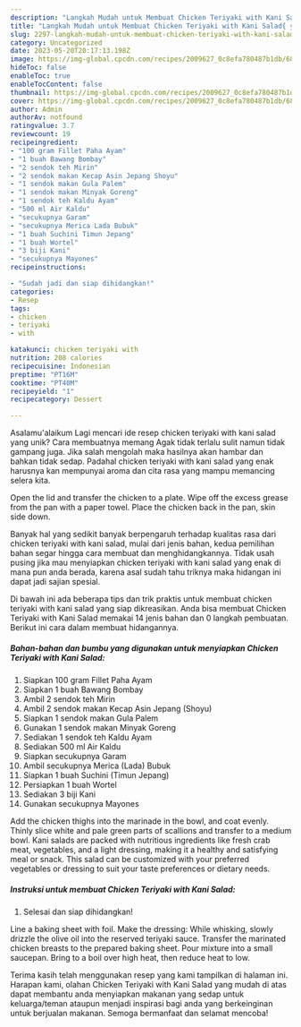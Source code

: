 ```yaml
---
description: "Langkah Mudah untuk Membuat Chicken Teriyaki with Kani Salad{ yang Lezat"
title: "Langkah Mudah untuk Membuat Chicken Teriyaki with Kani Salad{ yang Lezat"
slug: 2297-langkah-mudah-untuk-membuat-chicken-teriyaki-with-kani-salad-yang-lezat
category: Uncategorized
date: 2023-05-20T20:17:13.198Z
image: https://img-global.cpcdn.com/recipes/2009627_0c8efa780487b1db/680x482cq70/chicken-teriyaki-with-kani-salad-foto-resep-utama.jpg
hideToc: false
enableToc: true
enableTocContent: false
thumbnail: https://img-global.cpcdn.com/recipes/2009627_0c8efa780487b1db/680x482cq70/chicken-teriyaki-with-kani-salad-foto-resep-utama.jpg
cover: https://img-global.cpcdn.com/recipes/2009627_0c8efa780487b1db/680x482cq70/chicken-teriyaki-with-kani-salad-foto-resep-utama.jpg
author: Admin
authorAv: notfound
ratingvalue: 3.7
reviewcount: 19
recipeingredient:
- "100 gram Fillet Paha Ayam"
- "1 buah Bawang Bombay"
- "2 sendok teh Mirin"
- "2 sendok makan Kecap Asin Jepang Shoyu"
- "1 sendok makan Gula Palem"
- "1 sendok makan Minyak Goreng"
- "1 sendok teh Kaldu Ayam"
- "500 ml Air Kaldu"
- "secukupnya Garam"
- "secukupnya Merica Lada Bubuk"
- "1 buah Suchini Timun Jepang"
- "1 buah Wortel"
- "3 biji Kani"
- "secukupnya Mayones"
recipeinstructions:

- "Sudah jadi dan siap dihidangkan!"
categories:
- Resep
tags:
- chicken
- teriyaki
- with

katakunci: chicken teriyaki with 
nutrition: 208 calories
recipecuisine: Indonesian
preptime: "PT16M"
cooktime: "PT40M"
recipeyield: "1"
recipecategory: Dessert

---
```



Asalamu'alaikum Lagi mencari ide resep chicken teriyaki with kani salad yang unik? Cara membuatnya memang Agak tidak terlalu sulit namun tidak gampang juga. Jika salah mengolah maka hasilnya akan hambar dan bahkan tidak sedap. Padahal chicken teriyaki with kani salad yang enak harusnya kan mempunyai aroma dan cita rasa yang mampu memancing selera kita.


Open the lid and transfer the chicken to a plate. Wipe off the excess grease from the pan with a paper towel. Place the chicken back in the pan, skin side down.

Banyak hal yang sedikit banyak berpengaruh terhadap kualitas rasa dari chicken teriyaki with kani salad, mulai dari jenis bahan, kedua pemilihan bahan segar hingga cara membuat dan menghidangkannya. Tidak usah pusing jika mau menyiapkan chicken teriyaki with kani salad yang enak di mana pun anda berada, karena asal sudah tahu triknya maka hidangan ini dapat jadi sajian spesial.


Di bawah ini ada beberapa tips dan trik praktis untuk membuat chicken teriyaki with kani salad yang siap dikreasikan. Anda bisa membuat Chicken Teriyaki with Kani Salad memakai 14 jenis bahan dan 0 langkah pembuatan. Berikut ini cara dalam membuat hidangannya.

<!--inarticleads1-->

##### Bahan-bahan dan bumbu yang digunakan untuk menyiapkan Chicken Teriyaki with Kani Salad:

1. Siapkan 100 gram Fillet Paha Ayam
1. Siapkan 1 buah Bawang Bombay
1. Ambil 2 sendok teh Mirin
1. Ambil 2 sendok makan Kecap Asin Jepang (Shoyu)
1. Siapkan 1 sendok makan Gula Palem
1. Gunakan 1 sendok makan Minyak Goreng
1. Sediakan 1 sendok teh Kaldu Ayam
1. Sediakan 500 ml Air Kaldu
1. Siapkan secukupnya Garam
1. Ambil secukupnya Merica (Lada) Bubuk
1. Siapkan 1 buah Suchini (Timun Jepang)
1. Persiapkan 1 buah Wortel
1. Sediakan 3 biji Kani
1. Gunakan secukupnya Mayones


Add the chicken thighs into the marinade in the bowl, and coat evenly. Thinly slice white and pale green parts of scallions and transfer to a medium bowl. Kani salads are packed with nutritious ingredients like fresh crab meat, vegetables, and a light dressing, making it a healthy and satisfying meal or snack. This salad can be customized with your preferred vegetables or dressing to suit your taste preferences or dietary needs. 

<!--inarticleads2-->

##### Instruksi untuk membuat Chicken Teriyaki with Kani Salad:


1. Selesai dan siap dihidangkan!

Line a baking sheet with foil. Make the dressing: While whisking, slowly drizzle the olive oil into the reserved teriyaki sauce. Transfer the marinated chicken breasts to the prepared baking sheet. Pour mixture into a small saucepan. Bring to a boil over high heat, then reduce heat to low. 

Terima kasih telah menggunakan resep yang kami tampilkan di halaman ini. Harapan kami, olahan Chicken Teriyaki with Kani Salad yang mudah di atas dapat membantu anda menyiapkan makanan yang sedap untuk keluarga/teman ataupun menjadi inspirasi bagi anda yang berkeinginan untuk berjualan makanan. Semoga bermanfaat dan selamat mencoba!
